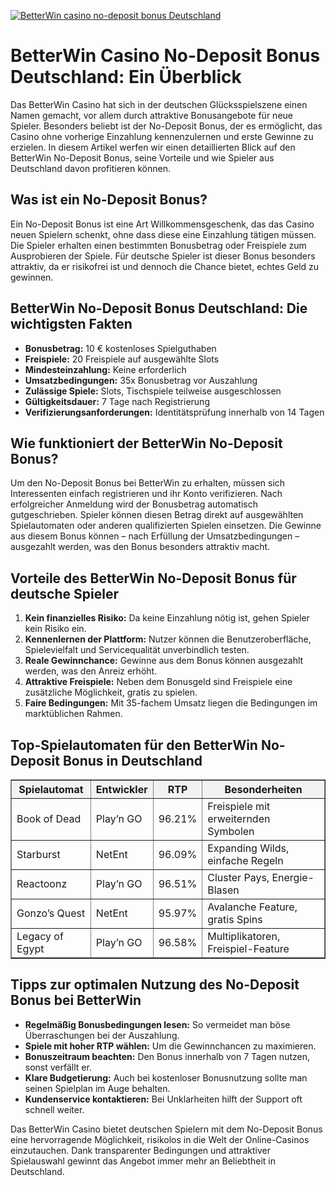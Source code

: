 [![BetterWin casino no-deposit bonus Deutschland](https://123-caf.pages.dev/gitsignup.png)](https://vrmoo.ru/Bt82HjjY)

<h1>BetterWin Casino No-Deposit Bonus Deutschland: Ein Überblick</h1>  <p>Das BetterWin Casino hat sich in der deutschen Glücksspielszene einen Namen gemacht, vor allem durch attraktive Bonusangebote für neue Spieler. Besonders beliebt ist der No-Deposit Bonus, der es ermöglicht, das Casino ohne vorherige Einzahlung kennenzulernen und erste Gewinne zu erzielen. In diesem Artikel werfen wir einen detaillierten Blick auf den BetterWin No-Deposit Bonus, seine Vorteile und wie Spieler aus Deutschland davon profitieren können.</p>  <h2>Was ist ein No-Deposit Bonus?</h2> <p>Ein No-Deposit Bonus ist eine Art Willkommensgeschenk, das das Casino neuen Spielern schenkt, ohne dass diese eine Einzahlung tätigen müssen. Die Spieler erhalten einen bestimmten Bonusbetrag oder Freispiele zum Ausprobieren der Spiele. Für deutsche Spieler ist dieser Bonus besonders attraktiv, da er risikofrei ist und dennoch die Chance bietet, echtes Geld zu gewinnen.</p>  <h2>BetterWin No-Deposit Bonus Deutschland: Die wichtigsten Fakten</h2> <ul>   <li><strong>Bonusbetrag:</strong> 10 € kostenloses Spielguthaben</li>   <li><strong>Freispiele:</strong> 20 Freispiele auf ausgewählte Slots</li>   <li><strong>Mindesteinzahlung:</strong> Keine erforderlich</li>   <li><strong>Umsatzbedingungen:</strong> 35x Bonusbetrag vor Auszahlung</li>   <li><strong>Zulässige Spiele:</strong> Slots, Tischspiele teilweise ausgeschlossen</li>   <li><strong>Gültigkeitsdauer:</strong> 7 Tage nach Registrierung</li>   <li><strong>Verifizierungsanforderungen:</strong> Identitätsprüfung innerhalb von 14 Tagen</li> </ul>  <h2>Wie funktioniert der BetterWin No-Deposit Bonus?</h2> <p>Um den No-Deposit Bonus bei BetterWin zu erhalten, müssen sich Interessenten einfach registrieren und ihr Konto verifizieren. Nach erfolgreicher Anmeldung wird der Bonusbetrag automatisch gutgeschrieben. Spieler können diesen Betrag direkt auf ausgewählten Spielautomaten oder anderen qualifizierten Spielen einsetzen. Die Gewinne aus diesem Bonus können – nach Erfüllung der Umsatzbedingungen – ausgezahlt werden, was den Bonus besonders attraktiv macht.</p>  <h2>Vorteile des BetterWin No-Deposit Bonus für deutsche Spieler</h2> <ol>   <li><strong>Kein finanzielles Risiko:</strong> Da keine Einzahlung nötig ist, gehen Spieler kein Risiko ein.</li>   <li><strong>Kennenlernen der Plattform:</strong> Nutzer können die Benutzeroberfläche, Spielevielfalt und Servicequalität unverbindlich testen.</li>   <li><strong>Reale Gewinnchance:</strong> Gewinne aus dem Bonus können ausgezahlt werden, was den Anreiz erhöht.</li>   <li><strong>Attraktive Freispiele:</strong> Neben dem Bonusgeld sind Freispiele eine zusätzliche Möglichkeit, gratis zu spielen.</li>   <li><strong>Faire Bedingungen:</strong> Mit 35-fachem Umsatz liegen die Bedingungen im marktüblichen Rahmen.</li> </ol>  <h2>Top-Spielautomaten für den BetterWin No-Deposit Bonus in Deutschland</h2> <table border="1" cellpadding="5" cellspacing="0" style="border-collapse: collapse; width: 100%;">   <thead>     <tr style="background-color: #f2f2f2;">       <th>Spielautomat</th>       <th>Entwickler</th>       <th>RTP</th>       <th>Besonderheiten</th>     </tr>   </thead>   <tbody>     <tr>       <td>Book of Dead</td>       <td>Play’n GO</td>       <td>96.21%</td>       <td>Freispiele mit erweiternden Symbolen</td>     </tr>     <tr>       <td>Starburst</td>       <td>NetEnt</td>       <td>96.09%</td>       <td>Expanding Wilds, einfache Regeln</td>     </tr>     <tr>       <td>Reactoonz</td>       <td>Play’n GO</td>       <td>96.51%</td>       <td>Cluster Pays, Energie-Blasen</td>     </tr>     <tr>       <td>Gonzo’s Quest</td>       <td>NetEnt</td>       <td>95.97%</td>       <td>Avalanche Feature, gratis Spins</td>     </tr>     <tr>       <td>Legacy of Egypt</td>       <td>Play’n GO</td>       <td>96.58%</td>       <td>Multiplikatoren, Freispiel-Feature</td>     </tr>   </tbody> </table>  <h2>Tipps zur optimalen Nutzung des No-Deposit Bonus bei BetterWin</h2> <ul>   <li><strong>Regelmäßig Bonusbedingungen lesen:</strong> So vermeidet man böse Überraschungen bei der Auszahlung.</li>   <li><strong>Spiele mit hoher RTP wählen:</strong> Um die Gewinnchancen zu maximieren.</li>   <li><strong>Bonuszeitraum beachten:</strong> Den Bonus innerhalb von 7 Tagen nutzen, sonst verfällt er.</li>   <li><strong>Klare Budgetierung:</strong> Auch bei kostenloser Bonusnutzung sollte man seinen Spielplan im Auge behalten.</li>   <li><strong>Kundenservice kontaktieren:</strong> Bei Unklarheiten hilft der Support oft schnell weiter.</li> </ul>  <p>Das BetterWin Casino bietet deutschen Spielern mit dem No-Deposit Bonus eine hervorragende Möglichkeit, risikolos in die Welt der Online-Casinos einzutauchen. Dank transparenter Bedingungen und attraktiver Spielauswahl gewinnt das Angebot immer mehr an Beliebtheit in Deutschland.</p>